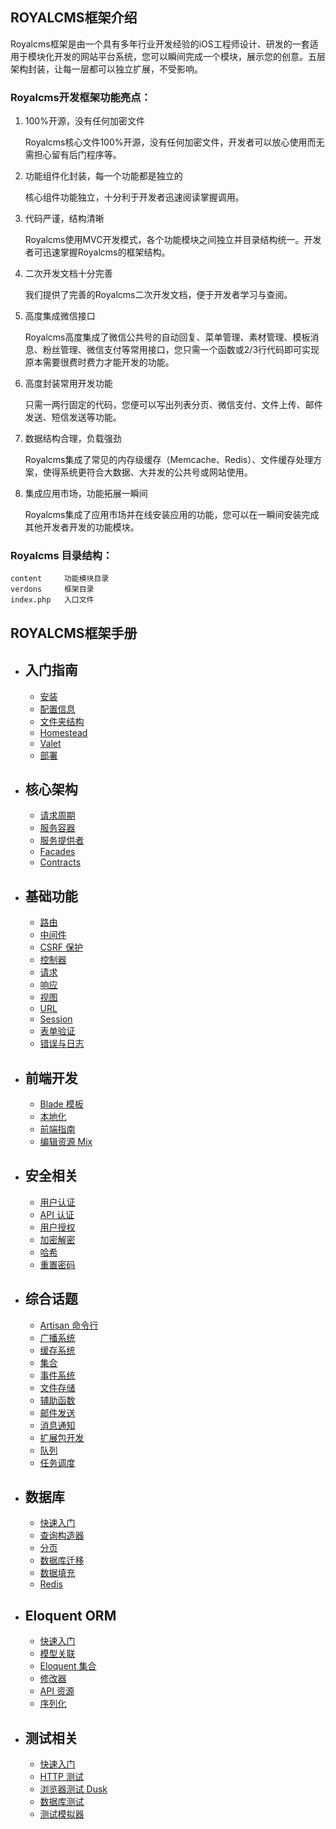 ## ROYALCMS框架介绍

Royalcms框架是由一个具有多年行业开发经验的iOS工程师设计、研发的一套适用于模块化开发的网站平台系统，您可以瞬间完成一个模块，展示您的创意。五层架构封装，让每一层都可以独立扩展，不受影响。

### Royalcms开发框架功能亮点：

1. 100%开源，没有任何加密文件

	Royalcms核心文件100%开源，没有任何加密文件，开发者可以放心使用而无需担心留有后门程序等。

2. 功能组件化封装，每一个功能都是独立的

	核心组件功能独立，十分利于开发者迅速阅读掌握调用。

3. 代码严谨，结构清晰

	Royalcms使用MVC开发模式，各个功能模块之间独立并目录结构统一。开发者可迅速掌握Royalcms的框架结构。

4. 二次开发文档十分完善

	我们提供了完善的Royalcms二次开发文档，便于开发者学习与查阅。

5. 高度集成微信接口

	Royalcms高度集成了微信公共号的自动回复、菜单管理、素材管理、模板消息、粉丝管理、微信支付等常用接口，您只需一个函数或2/3行代码即可实现原本需要很费时费力才能开发的功能。

6. 高度封装常用开发功能

	只需一两行固定的代码，您便可以写出列表分页、微信支付、文件上传、邮件发送、短信发送等功能。

7. 数据结构合理，负载强劲

	Royalcms集成了常见的内存级缓存（Memcache、Redis）、文件缓存处理方案，使得系统更符合大数据、大并发的公共号或网站使用。

8. 集成应用市场，功能拓展一瞬间

	Royalcms集成了应用市场并在线安装应用的功能，您可以在一瞬间安装完成其他开发者开发的功能模块。

### Royalcms 目录结构：

	content 	功能模块目录
	verdons  	框架目录
	index.php	入口文件


## ROYALCMS框架手册

- ## 入门指南
    - [安装](/docs/{{version}}/installation)
    - [配置信息](/docs/{{version}}/configuration)
    - [文件夹结构](/docs/{{version}}/structure)
    - [Homestead](/docs/{{version}}/homestead)
    - [Valet](/docs/{{version}}/valet)
    - [部署](/docs/{{version}}/deployment)
- ## 核心架构
    - [请求周期](/docs/{{version}}/lifecycle)
    - [服务容器](/docs/{{version}}/container)
    - [服务提供者](/docs/{{version}}/providers)
    - [Facades](/docs/{{version}}/facades)
    - [Contracts](/docs/{{version}}/contracts)
- ## 基础功能
    - [路由](/docs/{{version}}/routing)
    - [中间件](/docs/{{version}}/middleware)
    - [CSRF 保护](/docs/{{version}}/csrf)
    - [控制器](/docs/{{version}}/controllers)
    - [请求](/docs/{{version}}/requests)
    - [响应](/docs/{{version}}/responses)
    - [视图](/docs/{{version}}/views)
    - [URL](/docs/{{version}}/urls)
    - [Session](/docs/{{version}}/session)
    - [表单验证](/docs/{{version}}/validation)
    - [错误与日志](/docs/{{version}}/errors)
- ## 前端开发
    - [Blade 模板](/docs/{{version}}/blade)
    - [本地化](/docs/{{version}}/localization)
    - [前端指南](/docs/{{version}}/frontend)
    - [编辑资源 Mix](/docs/{{version}}/mix)
- ## 安全相关
    - [用户认证](/docs/{{version}}/authentication)
    - [API 认证](/docs/{{version}}/passport)
    - [用户授权](/docs/{{version}}/authorization)
    - [加密解密](/docs/{{version}}/encryption)
    - [哈希](/docs/{{version}}/hashing)
    - [重置密码](/docs/{{version}}/passwords)
- ## 综合话题
    - [Artisan 命令行](/docs/{{version}}/artisan)
    - [广播系统](/docs/{{version}}/broadcasting)
    - [缓存系统](/docs/{{version}}/cache)
    - [集合](/docs/{{version}}/collections)
    - [事件系统](/docs/{{version}}/events)
    - [文件存储](/docs/{{version}}/filesystem)
    - [辅助函数](/docs/{{version}}/helpers)
    - [邮件发送](/docs/{{version}}/mail)
    - [消息通知](/docs/{{version}}/notifications)
    - [扩展包开发](/docs/{{version}}/packages)
    - [队列](/docs/{{version}}/queues)
    - [任务调度](/docs/{{version}}/scheduling)
- ## 数据库
    - [快速入门](/docs/{{version}}/database)
    - [查询构造器](/docs/{{version}}/queries)
    - [分页](/docs/{{version}}/pagination)
    - [数据库迁移](/docs/{{version}}/migrations)
    - [数据填充](/docs/{{version}}/seeding)
    - [Redis](/docs/{{version}}/redis)
- ## Eloquent ORM
    - [快速入门](/docs/{{version}}/eloquent)
    - [模型关联](/docs/{{version}}/eloquent-relationships)
    - [Eloquent 集合](/docs/{{version}}/eloquent-collections)
    - [修改器](/docs/{{version}}/eloquent-mutators)
    - [API 资源](/docs/{{version}}/eloquent-resources)
    - [序列化](/docs/{{version}}/eloquent-serialization)
- ## 测试相关
    - [快速入门](/docs/{{version}}/testing)
    - [HTTP 测试](/docs/{{version}}/http-tests)
    - [浏览器测试 Dusk](/docs/{{version}}/dusk)
    - [数据库测试](/docs/{{version}}/database-testing)
    - [测试模拟器](/docs/{{version}}/mocking)
